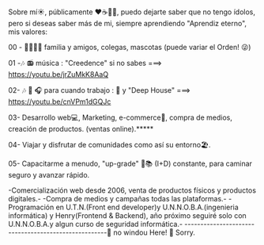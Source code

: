 Sobre mí☀️, públicamente ❤️☕🍦🥃, puedo dejarte saber que no tengo ídolos, pero si deseas saber más de mi, siempre aprendiendo "Aprendiz eterno",  mis valores:

00 - 👨‍👩‍👧‍👧 familia y amigos, colegas, mascotas (puede variar el Orden! 😜)

01 -🎶 📻 música : "Creedence"  si no sabes ===> https://youtu.be/jrZuMkK8AaQ

02- 🎶 🎵 🎧 para cuando trabajo : 🧉 y "Deep House"   ===>  https://youtu.be/cnVPm1dGQJc

03- Desarrollo web💻, Marketing, e-commerce🛒, compra de medios, creación de productos. (ventas online).*****

04- Viajar y disfrutar de comunidades como así su entorno🏖️.

05- Capacitarme a menudo, "up-grade" 📖📚 (I+D) constante, para caminar seguro y avanzar rápido.

-Comercialización web desde 2006, venta de productos físicos y productos digitales.-
-Compra de medios y campañas todas las plataformas.- 
-Programación en U.T.N.(Front end developer)y U.N.N.O.B.A.(ingenieria informática) y Henry(Frontend & Backend), año próximo seguiré solo con U.N.N.O.B.A.y algun curso de seguridad informática.-
-----------------------------------------------------🐧 no windou Here! 🤭 Sorry.
